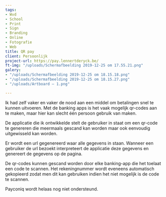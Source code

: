 ```yaml
---
tags:
- Wvd
- School
- Print
- Sign
- Branding
- Online
- Fotografie
- Web
title: QR pay
client: Persoonlijk
project-url: https://pay.lennertderyck.be/
ft-img: "/uploads/Schermafbeelding 2019-12-25 om 17.55.21.png"
galery:
- "/uploads/Schermafbeelding 2019-12-25 om 18.15.18.png"
- "/uploads/Schermafbeelding 2019-12-25 om 18.15.27.png"
- "/uploads/Artboard – 1.png"

---
```

Ik had zelf vaker en vaker de nood aan een middel om betalingen snel te kunnen uitvoeren. Met de banking apps is het vaak mogelijk qr-codes aan te maken, maar hier kan slecht één persoon gebruik van maken.

De applicatie die ik ontwikkelde stelt de gebruiker in staat om een qr-code te genereren die meermaals gescand kan worden maar ook eenvoudig uitgewisseld kan worden.

Er wordt een url gegenereerd waar alle gegevens in staan. Wanneer een gebruiker de url bezoekt interpreteert de applicatie deze gegevens en genereert de gegevens op de pagina.

De qr-codes kunnen gescand worden door elke banking-app die het toelaat een code te scannen. Het rekeningnummer wordt eveneens automatisch gekopieerd zodat men dit kan gebruiken indien het niet mogelijk is de code te scannen.

Payconiq wordt helaas nog niet ondersteund.